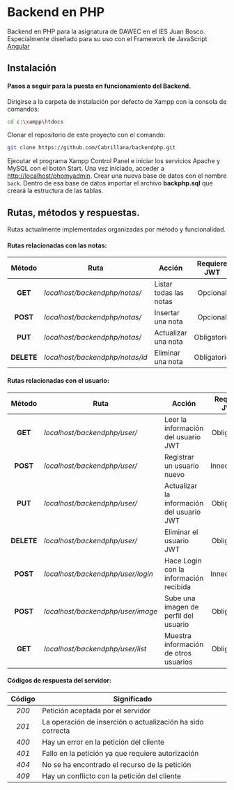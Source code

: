 # Backend en PHP

Backend en PHP para la asignatura de DAWEC en el IES Juan Bosco. Especialmente diseñado para su uso con el Framework de JavaScript [Angular](http://angular.io)

## Instalación

#### Pasos a seguir para la puesta en funcionamiento del Backend.

Dirigirse a la carpeta de instalación por defecto de Xampp con la consola de comandos:
```bash
cd c:\xampp\htdocs
```
Clonar el repositorio de este proyecto con el comando:

```bash
git clone https://github.com/Cabrillana/backendphp.git
```
Ejecutar el programa Xampp Control Panel e iniciar los servicios Apache y MySQL con el botón Start. Una vez iniciado, acceder a [http://localhost/phpmyadmin](http://localhost/phpmyadmin). Crear una nueva base de datos con el nombre `back`. Dentro de esa base de datos importar el archivo **backphp.sql** que creará la estructura de las tablas.

## Rutas, métodos y respuestas.

Rutas actualmente implementadas organizadas por método y funcionalidad.

#### Rutas relacionadas con las notas:

| Método | Ruta | Acción | Requiere JWT |
| :---: | --- | --- | :---: |
| **GET** |_localhost/backendphp/notas/_| Listar todas las notas | Opcional |
| **POST** |_localhost/backendphp/notas/_| Insertar una nota | Opcional |
| **PUT** |_localhost/backendphp/notas/_| Actualizar una nota | Obligatorio |
| **DELETE** |_localhost/backendphp/notas/id_| Eliminar una nota | Obligatorio |

#### Rutas relacionadas con el usuario:

| Método | Ruta | Acción | Requiere JWT |
| :---: | --- | --- | :---: |
| **GET** |_localhost/backendphp/user/_| Leer la información del usuario JWT | Obligatorio |
| **POST** |_localhost/backendphp/user/_| Registrar un usuario nuevo | Innecesario |
| **PUT** |_localhost/backendphp/user/_| Actualizar la información del usuario JWT | Obligatorio |
| **DELETE** |_localhost/backendphp/user/_|Eliminar el usuario JWT | Obligatorio |
| **POST** |_localhost/backendphp/user/login_| Hace Login con la información recibida | Innecesario |
| **POST** |_localhost/backendphp/user/image_| Sube una imagen de perfil del usuario | Obligatorio |
| **GET** |_localhost/backendphp/user/list_| Muestra información de otros usuarios | Obligatorio |

#### Códigos de respuesta del servidor:

| Código | Significado |
| :--: | -- |
| _200_ | Petición aceptada por el servidor |
| _201_ | La operación de inserción o actualización ha sido correcta |
| _400_ | Hay un error en la petición del cliente |
| _401_ | Fallo en la petición ya que requiere autorización |
| _404_ | No se ha encontrado el recurso de la petición |
| _409_ | Hay un conflicto con la petición del cliente |